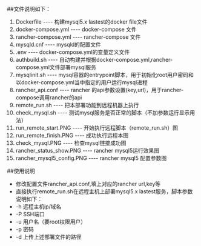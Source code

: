 ##文件说明如下：

1. Dockerfile ---- 构建mysql5.x lastest的docker file文件
2. docker-compose.yml ---- docker-compose 文件
3. rancher-compose.yml ---- rancher-compose 文件
4. mysqld.cnf ---- mysqld的配置文件
5. .env ---- docker-compose.yml的变量定义文件
6. authbuild.sh ---- 自动构建并根据docker-compose.yml,rancher-compose.yml文件部署mysql服务
7. mysqlinit.sh ---- mysql容器的entrypoint脚本，用于初始化root用户密码和以docker-compose.yml当中指定的用户运行mysql进程
8. rancher_api.conf ---- rancher 的api参数设置(key,url)，用于rancher-compose调用rancher的api
9. remote_run.sh ---- 把本部署功能到远程机器上执行
10. check_mysql.sh ---- 测试mysql服务是否正常的脚本（不加参数运行显示用法）
11. run_remote_start.PNG ---- 开始执行远程脚本（remote_run.sh）图
12. run_remote_finish.PNG ---- 成功执行远程本图
13. check_mysql.PNG ---- 检查mysql链接成功图
14. rancher_status_show.PNG ---- rancher mysql5运行效果图
15. rancher_mysql5_config.PNG ---- rancher mysql5 配置参数图

##使用说明

- 修改配置文件rancher_api.conf,填上对应的rancher url,key等
- 直接执行remote_run.sh在远程主机上部署mysql5.x lastest服务，脚本参数说明如下：
- -h 远程主机ip/域名
- -P SSH端口
- -u 用户名（要root权限用户）
- -p 密码
- -d 上传上述部署文件的路径